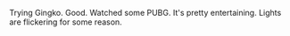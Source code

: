Trying Gingko. Good. Watched some PUBG. It's pretty entertaining. Lights are flickering for some reason.
